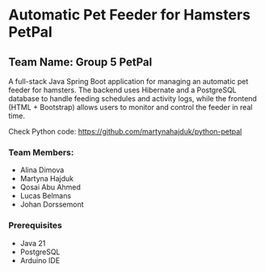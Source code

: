 # Automatic Pet Feeder for Hamsters PetPal
## Team Name: Group 5 PetPal
A full-stack Java Spring Boot application for managing an automatic pet feeder for hamsters. The backend uses Hibernate and a PostgreSQL database to handle feeding schedules and activity logs, while the frontend (HTML + Bootstrap) allows users to monitor and control the feeder in real time.

Check Python code: https://github.com/martynahajduk/python-petpal

### Team Members:
- Alina Dimova
- Martyna Hajduk
- Qosai Abu Ahmed
- Lucas Belmans
- Johan Dorssemont

### Prerequisites
- Java 21
- PostgreSQL
- Arduino IDE





